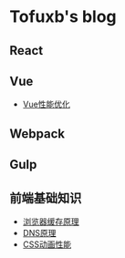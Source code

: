 # Tofuxb's blog

## React

## Vue
- [Vue性能优化](https://github.com/Coffcer/Blog/issues/3)

## Webpack

## Gulp

## 前端基础知识
- [浏览器缓存原理](https://github.com/tofuxb/blog/issues/1)
- [DNS原理](https://github.com/tofuxb/blog/issues/2)
- [CSS动画性能](http://blogs.adobe.com/webplatform/2014/03/18/css-animations-and-transitions-performance/)
